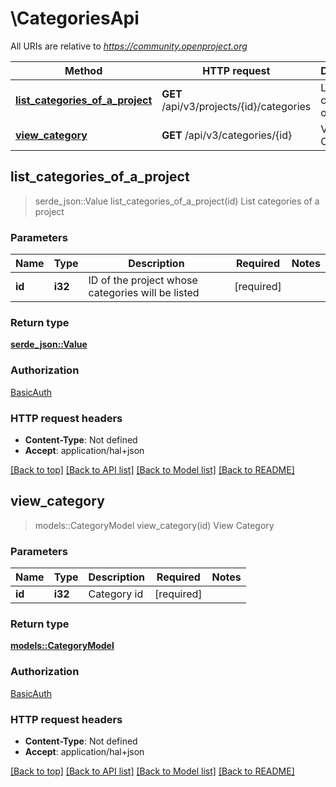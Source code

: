 # \CategoriesApi

All URIs are relative to *https://community.openproject.org*

Method | HTTP request | Description
------------- | ------------- | -------------
[**list_categories_of_a_project**](CategoriesApi.md#list_categories_of_a_project) | **GET** /api/v3/projects/{id}/categories | List categories of a project
[**view_category**](CategoriesApi.md#view_category) | **GET** /api/v3/categories/{id} | View Category



## list_categories_of_a_project

> serde_json::Value list_categories_of_a_project(id)
List categories of a project



### Parameters


Name | Type | Description  | Required | Notes
------------- | ------------- | ------------- | ------------- | -------------
**id** | **i32** | ID of the project whose categories will be listed | [required] |

### Return type

[**serde_json::Value**](serde_json::Value.md)

### Authorization

[BasicAuth](../README.md#BasicAuth)

### HTTP request headers

- **Content-Type**: Not defined
- **Accept**: application/hal+json

[[Back to top]](#) [[Back to API list]](../README.md#documentation-for-api-endpoints) [[Back to Model list]](../README.md#documentation-for-models) [[Back to README]](../README.md)


## view_category

> models::CategoryModel view_category(id)
View Category



### Parameters


Name | Type | Description  | Required | Notes
------------- | ------------- | ------------- | ------------- | -------------
**id** | **i32** | Category id | [required] |

### Return type

[**models::CategoryModel**](CategoryModel.md)

### Authorization

[BasicAuth](../README.md#BasicAuth)

### HTTP request headers

- **Content-Type**: Not defined
- **Accept**: application/hal+json

[[Back to top]](#) [[Back to API list]](../README.md#documentation-for-api-endpoints) [[Back to Model list]](../README.md#documentation-for-models) [[Back to README]](../README.md)

